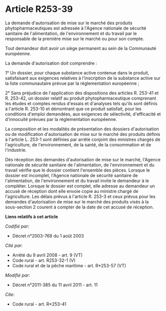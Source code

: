 # Article R253-39

La demande d'autorisation de mise sur le marché des produits phytopharmaceutiques est adressée à l'Agence nationale de
sécurité sanitaire de l'alimentation, de l'environnement et du travail par le responsable de la première mise sur le marché
ou pour son compte. 

Tout demandeur doit avoir un siège permanent au sein de la Communauté européenne. 

La demande d'autorisation doit comprendre : 

1° Un dossier, pour chaque substance active contenue dans le produit, satisfaisant aux exigences relatives à l'inscription de
la substance active sur la liste communautaire prévue par la réglementation européenne ; 

2° Sans préjudice de l'application des dispositions des articles R. 253-41 et R. 253-42, un dossier relatif au produit
phytopharmaceutique comprenant les études et comptes rendus d'essais et d'analyses tels qu'ils sont définis à l'article R.
253-10 et démontrant que ce produit satisfait, pour les conditions d'emploi demandées, aux exigences de sélectivité,
d'efficacité et d'innocuité prévues par la réglementation européenne. 

La composition et les modalités de présentation des dossiers d'autorisation ou de modification d'autorisation de mise sur le
marché des produits définis à l'article L. 253-1 sont définies par arrêté conjoint des ministres chargés de l'agriculture, de
l'environnement, de la santé, de la consommation et de l'industrie. 

Dès réception des demandes d'autorisation de mise sur le marché, l'Agence nationale de sécurité sanitaire de l'alimentation,
de l'environnement et du travail vérifie que le dossier contient l'ensemble des pièces. Lorsque le dossier est incomplet,
l'Agence nationale de sécurité sanitaire de l'alimentation, de l'environnement et du travail invite le demandeur à le
compléter. Lorsque le dossier est complet, elle adresse au demandeur un accusé de réception dont elle envoie copie au
ministre chargé de l'agriculture. Les délais prévus à l'article R. 253-3 et ceux prévus pour les demandes d'autorisation de
mise sur le marché des produits visés à la sous-section 2 courent à compter de la date de cet accusé de réception.

**Liens relatifs à cet article**

_Codifié par_:

  - Décret n°2003-768 du 1 août 2003

_Cité par_:

  - Arrêté du 9 avril 2008 - art. 9 (VT)
  - Code rural - art. R253-32-1 (V)
  - Code rural et de la pêche maritime - art. R*253-57 (VT)

_Modifié par_:

  - Décret n°2011-385 du 11 avril 2011 - art. 11

_Cite_:

  - Code rural - art. R*253-41
